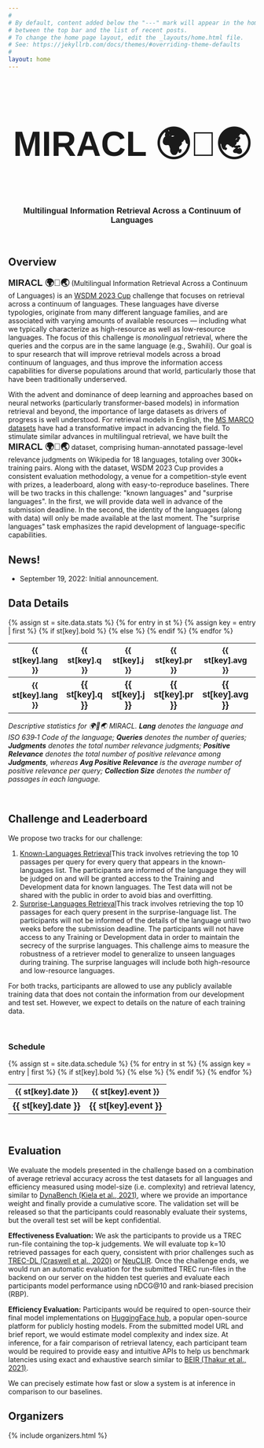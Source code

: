```yaml
---
#
# By default, content added below the "---" mark will appear in the home page
# between the top bar and the list of recent posts.
# To change the home page layout, edit the _layouts/home.html file.
# See: https://jekyllrb.com/docs/themes/#overriding-theme-defaults
#
layout: home
---
```

<div style="font-family: 'Source Sans Pro', sans-serif; background: url('/images/banner_no_text.png') no-repeat; background-size: cover; user-select: none;">
    <center>
        <h2 style="font-size: 70px" class="blackpar_title" > MIRACL 🌍🙌🌏 </h2>
        <h3 class="blackpar_title">Multilingual Information Retrieval Across a Continuum of Languages</h3>
    </center>
</div>
<br>
<h2 class="blackpar_title" id="overview">Overview</h2>
<p>
<b style="font-family: 'Source Sans Pro', sans-serif; font-size: 18px"> MIRACL 🌍🙌🌏</b> (Multilingual Information Retrieval Across a Continuum of Languages) is an <a href="https://www.wsdm-conference.org/2023/program/wsdm-cup">WSDM 2023 Cup</a> challenge that focuses on retrieval across a continuum of languages.
These languages have diverse typologies, originate from many different language families, and are associated with varying amounts of available resources &mdash; including what we typically characterize as high-resource as well as low-resource languages.
The focus of this challenge is <i>monolingual</i> retrieval, where the queries and the corpus are in the same language (e.g., Swahili).
Our goal is to spur research that will improve retrieval models across a broad continuum of languages, and thus improve the information access capabilities for diverse populations around that world, particularly those that have been traditionally underserved.
</p>
<p>
With the advent and dominance of deep learning and approaches based on neural networks (particularly transformer-based models) in information retrieval and beyond, the importance of large datasets as drivers of progress is well understood.
For retrieval models in English, the <a href="https://microsoft.github.io/msmarco/">MS MARCO datasets</a> have had a transformative impact in advancing the field.
To stimulate similar advances in multilingual retrieval, we have built the <b style="font-family: 'Source Sans Pro', sans-serif; font-size: 18px"> MIRACL 🌍🙌🌏</b> dataset, comprising human-annotated passage-level relevance judgments on Wikipedia for 18 languages, totaling over 300k+ training pairs.
Along with the dataset, WSDM 2023 Cup provides a consistent evaluation methodology, a venue for a competition-style event with prizes, a leaderboard, along with easy-to-reproduce baselines.
There will be two tracks in this challenge: "known languages" and "surprise languages".
In the first, we will provide data well in advance of the submission deadline.
In the second, the identity of the languages (along with data) will only be made available at the last moment.
The "surprise languages" task emphasizes the rapid development of language-specific capabilities.
</p>

<h2 class="blackpar_title" id="overview">News!</h2>

<ul>
  <li>September 19, 2022: Initial announcement.</li>
</ul>

<h2 class="blackpar_title" id="data">Data Details</h2>

<table>
  {% assign st = site.data.stats %}
          {% for entry in st %}
              {% assign key = entry | first %}
              {% if st[key].bold %}
                <tr>
                  <th><b>{{ st[key].lang }}</b></th>
                  <th><b>{{ st[key].q }}</b></th>
                  <th><b>{{ st[key].j }}</b></th>
                  <th><b>{{ st[key].pr }}</b></th>
                  <th><b>{{ st[key].avg }}</b></th>
                  <th><b>{{ st[key].size }}</b></th>
                </tr>
              {% else %}
                <tr>
                  <th><b>{{ st[key].lang }}</b></th>
                  <th style="font-family: 'Source Sans Pro', sans-serif; font-size: 18px">{{ st[key].q }}</th>
                  <th style="font-family: 'Source Sans Pro', sans-serif; font-size: 18px">{{ st[key].j }}</th>
                  <th style="font-family: 'Source Sans Pro', sans-serif; font-size: 18px">{{ st[key].pr }}</th>
                  <th style="font-family: 'Source Sans Pro', sans-serif; font-size: 18px">{{ st[key].avg }}</th>
                  <th style="font-family: 'Source Sans Pro', sans-serif; font-size: 18px">{{ st[key].size }}</th>
                </tr>
              {% endif %}
          {% endfor %}
</table>
<p><i>
	Descriptive statistics for 🌍🙌🌏 MIRACL. <b>Lang</b> denotes the language and ISO 639‑1 Code of the language; <b>Queries</b> denotes the number of queries; <b>Judgments</b> denotes the total number relevance judgments; <b>Positive Relevance</b> denotes the total number of positive relevance among <b>Judgments</b>, whereas <b>Avg Positive Relevance</b> is the average number of positive relevance per query; <b>Collection Size</b> denotes the number of passages in each language.
</i></p>
<br/>
<h2 class="blackpar_title" id="leaderboard">Challenge and Leaderboard</h2>
<p>
We propose two tracks for our challenge: <ol>
    <li> <a class="nav-link " aria-current="page" href="https://eval.ai/" target="_blank">Known-Languages Retrieval</a>This track involves retrieving the top 10 passages per query for every query that appears in the known-languages list. The participants are informed of the language they will be judged on and will be granted access to the Training and Development data for known languages. The Test data will not be shared with the public in order to avoid bias and overfitting.</li> 
    <li> <a class="nav-link " aria-current="page" href="https://eval.ai/" target="_blank">Surprise-Languages Retrieval</a>This track involves retrieving the top 10 passages for each query present in the surprise-language list. The participants will not be informed of the details of the language until two weeks before the submission deadline. The participants will not have access to any Training or Development data in order to maintain the secrecy of the surprise languages. This challenge aims to measure the robustness of a retriever model to generalize to unseen languages during training. The surprise languages will include both high-resource and low-resource languages.</li>
</ol>
</p>
<p>
For both tracks, participants are allowed to use any publicly available training data that does not contain the information from our development and test set. However, we expect to details on the nature of each training data.
</p>
<br>
<h3 class="blackpar_title" id="schedule">Schedule</h3>
<table>
  {% assign st = site.data.schedule %}
          {% for entry in st %}
              {% assign key = entry | first %}
              {% if st[key].bold %}
                <tr>
                  <th><b>{{ st[key].date }}</b></th>
                  <th><b>{{ st[key].event }}</b></th>
                </tr>
              {% else %}
                <tr>
                  <th style="font-family: 'Source Sans Pro', sans-serif; font-size: 18px">{{ st[key].date }}</th>
                  <th style="font-family: 'Source Sans Pro', sans-serif; font-size: 18px">{{ st[key].event }}</th>
                </tr>
              {% endif %}
          {% endfor %}
</table>
<br>
<h2 class="blackpar_title" id="evaluation">Evaluation</h2>
<p>
We evaluate the models presented in the challenge based on a combination of average retrieval accuracy across the test datasets for all languages and efficiency measured using model-size (i.e. complexity) and retrieval latency, similar to <a href="https://arxiv.org/abs/2104.14337">DynaBench (Kiela et al., 2021)</a>, where we provide an importance weight and finally provide a cumulative score. The validation set will be released so that the participants could reasonably evaluate their systems, but the overall test set will be kept confidential.
</p>
<p>
<b>Effectiveness Evaluation:</b>
We ask the participants to provide us a TREC run-file containing the top-k judgements. We will evaluate top k=10 retrieved passages for each query, consistent with prior challenges such as <a href="https://dl.acm.org/doi/abs/10.1145/3404835.3463249"> TREC-DL (Craswell et al., 2020)</a> or <a href="https://neuclir.github.io/">NeuCLIR</a>. Once the challenge ends, we would run an automatic evaluation for the submitted TREC run-files in the backend on our server on the hidden test queries and evaluate each participants model performance using nDCG@10 and rank-biased precision (RBP).
</p>
<p>
<b>Efficiency Evaluation:</b> Participants would be required to open-source their final model implementations on <a href="https://huggingface.co/">HuggingFace hub</a>, a popular open-source platform for publicly hosting models. From the submitted model URL and brief report, we would estimate model complexity and index size. At inference, for a fair comparison of retrieval latency, each participant team would be required to provide easy and intuitive APIs to help us benchmark latencies using exact and exhaustive search similar to <a href="https://arxiv.org/abs/2104.08663">BEIR (Thakur et al., 2021)</a>. 
</p>
<p>
We can precisely estimate how fast or slow a system is at inference in comparison to our baselines.
</p>
<h2 class="blackpar_title" id="organizers">Organizers</h2>
<div class="row_perso">
    <p>
        {% include organizers.html %}
    </p>
</div>
